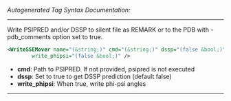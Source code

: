 <!-- THIS IS AN AUTOGENERATED FILE: Don't edit it directly, instead change the schema definition in the code itself. -->

_Autogenerated Tag Syntax Documentation:_

---
Write PSIPRED and/or DSSP to silent file as REMARK or to the PDB with -pdb_comments option set to true.

```xml
<WriteSSEMover name="(&string;)" cmd="(&string;)" dssp="(false &bool;)"
        write_phipsi="(false &bool;)" />
```

-   **cmd**: Path to PSIPRED. If not provided, psipred is not executed
-   **dssp**: Set to true to get DSSP prediction (default false)
-   **write_phipsi**: When true, write phi-psi angles

---
